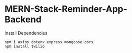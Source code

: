 # MERN-Stack-Reminder-App-Backend
 
Install Dependencies
```
npm i axios dotenv express mongoose cors
npm install twilio
```
